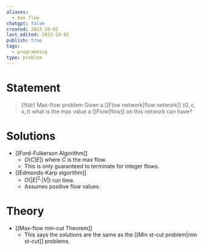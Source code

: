 ```yaml
---
aliases:
  - max flow
chatgpt: false
created: 2023-10-02
last_edited: 2023-10-02
publish: true
tags:
  - programming
type: problem
---
```

# Statement

> [!tldr] Max-flow problem
> Given a [[Flow network|flow network]] $(G, c, s, t)$ what is the max value a [[Flow|flow]] on this network can have?

# Solutions
- [[Ford-Fulkerson Algorithm]]
	- $O(C \vert E \vert)$ where $C$ is the max flow.
	- This is only guaranteed to terminate for integer flows.
- [[Edmonds-Karp algorithm]]
	- $O(\vert E \vert^2 \cdot \vert V \vert)$ run time.
	- Assumes positive flow values.

# Theory

- [[Max-flow min-cut Theorem]]
	- This says the solutions are the same as the [[Min st-cut problem|min st-cut]] problems.
